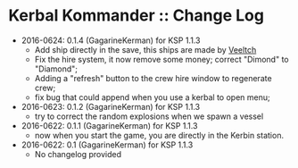 # Kerbal Kommander :: Change Log

* 2016-0624: 0.1.4 (GagarineKerman) for KSP 1.1.3
	+ Add ship directly in the save, this ships are made by [Veeltch](http://forum.kerbalspaceprogram.com/index.php?/profile/39636-veeltch/)
	+ Fix the hire system, it now remove some money;
correct "Dimond" to "Diamond";
	+ Adding a "refresh" button to the crew hire window to regenerate crew;
	+ fix bug that could append when you use a kerbal to open menu;
* 2016-0623: 0.1.2 (GagarineKerman) for KSP 1.1.3
	+ try to correct the random explosions when we spawn a vessel 
* 2016-0622: 0.1.1 (GagarineKerman) for KSP 1.1.3
	+ now when you start the game, you are directly in the Kerbin station. 
* 2016-0622: 0.1 (GagarineKerman) for KSP 1.1.3
	+ No changelog provided
